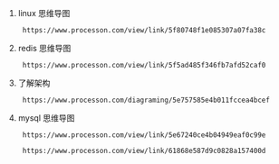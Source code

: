 1. linux 思维导图 

        https://www.processon.com/view/link/5f80748f1e085307a07fa38c

2. redis 思维导图

        https://www.processon.com/view/link/5f5ad485f346fb7afd52caf0

3. 了解架构
            
    
        https://www.processon.com/diagraming/5e757585e4b011fccea4bcef
    
4. mysql 思维导图

        https://www.processon.com/view/link/5e67240ce4b04949eaf0c99e
        
        https://www.processon.com/view/link/61868e587d9c0828a157400d